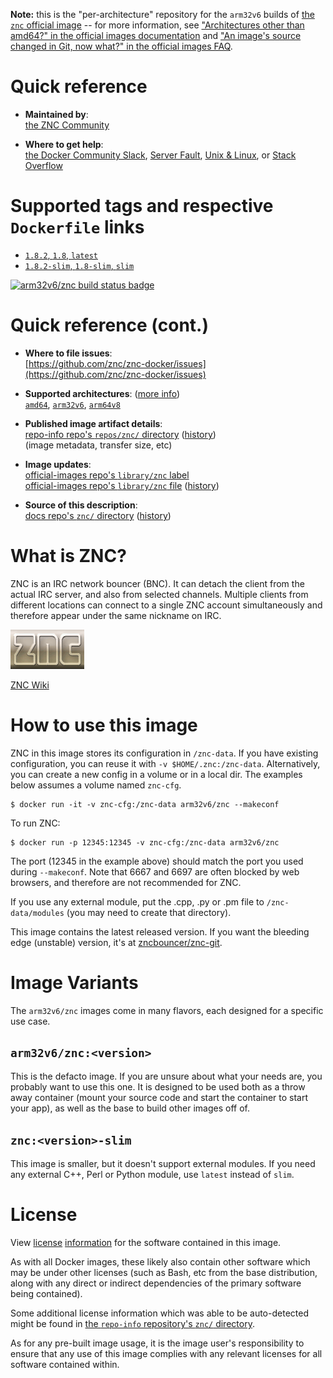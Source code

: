 <!--

********************************************************************************

WARNING:

    DO NOT EDIT "znc/README.md"

    IT IS AUTO-GENERATED

    (from the other files in "znc/" combined with a set of templates)

********************************************************************************

-->

**Note:** this is the "per-architecture" repository for the `arm32v6` builds of [the `znc` official image](https://hub.docker.com/_/znc) -- for more information, see ["Architectures other than amd64?" in the official images documentation](https://github.com/docker-library/official-images#architectures-other-than-amd64) and ["An image's source changed in Git, now what?" in the official images FAQ](https://github.com/docker-library/faq#an-images-source-changed-in-git-now-what).

# Quick reference

-	**Maintained by**:  
	[the ZNC Community](https://github.com/znc/znc-docker)

-	**Where to get help**:  
	[the Docker Community Slack](https://dockr.ly/slack), [Server Fault](https://serverfault.com/help/on-topic), [Unix & Linux](https://unix.stackexchange.com/help/on-topic), or [Stack Overflow](https://stackoverflow.com/help/on-topic)

# Supported tags and respective `Dockerfile` links

-	[`1.8.2`, `1.8`, `latest`](https://github.com/znc/znc-docker/blob/525355817a4d17a68e7d7ded3f5bc36f2e8b6da5/full/Dockerfile)
-	[`1.8.2-slim`, `1.8-slim`, `slim`](https://github.com/znc/znc-docker/blob/525355817a4d17a68e7d7ded3f5bc36f2e8b6da5/slim/Dockerfile)

[![arm32v6/znc build status badge](https://img.shields.io/jenkins/s/https/doi-janky.infosiftr.net/job/multiarch/job/arm32v6/job/znc.svg?label=arm32v6/znc%20%20build%20job)](https://doi-janky.infosiftr.net/job/multiarch/job/arm32v6/job/znc/)

# Quick reference (cont.)

-	**Where to file issues**:  
	[https://github.com/znc/znc-docker/issues](https://github.com/znc/znc-docker/issues)

-	**Supported architectures**: ([more info](https://github.com/docker-library/official-images#architectures-other-than-amd64))  
	[`amd64`](https://hub.docker.com/r/amd64/znc/), [`arm32v6`](https://hub.docker.com/r/arm32v6/znc/), [`arm64v8`](https://hub.docker.com/r/arm64v8/znc/)

-	**Published image artifact details**:  
	[repo-info repo's `repos/znc/` directory](https://github.com/docker-library/repo-info/blob/master/repos/znc) ([history](https://github.com/docker-library/repo-info/commits/master/repos/znc))  
	(image metadata, transfer size, etc)

-	**Image updates**:  
	[official-images repo's `library/znc` label](https://github.com/docker-library/official-images/issues?q=label%3Alibrary%2Fznc)  
	[official-images repo's `library/znc` file](https://github.com/docker-library/official-images/blob/master/library/znc) ([history](https://github.com/docker-library/official-images/commits/master/library/znc))

-	**Source of this description**:  
	[docs repo's `znc/` directory](https://github.com/docker-library/docs/tree/master/znc) ([history](https://github.com/docker-library/docs/commits/master/znc))

# What is ZNC?

ZNC is an IRC network bouncer (BNC). It can detach the client from the actual IRC server, and also from selected channels. Multiple clients from different locations can connect to a single ZNC account simultaneously and therefore appear under the same nickname on IRC.

![logo](https://raw.githubusercontent.com/docker-library/docs/ebb919df401723a4f206fdf03af6fe7bf46a59e1/znc/logo.png)

[ZNC Wiki](http://znc.in/)

# How to use this image

ZNC in this image stores its configuration in `/znc-data`. If you have existing configuration, you can reuse it with `-v $HOME/.znc:/znc-data`. Alternatively, you can create a new config in a volume or in a local dir. The examples below assumes a volume named `znc-cfg`.

```console
$ docker run -it -v znc-cfg:/znc-data arm32v6/znc --makeconf
```

To run ZNC:

```console
$ docker run -p 12345:12345 -v znc-cfg:/znc-data arm32v6/znc
```

The port (12345 in the example above) should match the port you used during `--makeconf`. Note that 6667 and 6697 are often blocked by web browsers, and therefore are not recommended for ZNC.

If you use any external module, put the .cpp, .py or .pm file to `/znc-data/modules` (you may need to create that directory).

This image contains the latest released version. If you want the bleeding edge (unstable) version, it's at [zncbouncer/znc-git](https://hub.docker.com/r/zncbouncer/znc-git).

# Image Variants

The `arm32v6/znc` images come in many flavors, each designed for a specific use case.

## `arm32v6/znc:<version>`

This is the defacto image. If you are unsure about what your needs are, you probably want to use this one. It is designed to be used both as a throw away container (mount your source code and start the container to start your app), as well as the base to build other images off of.

## `znc:<version>-slim`

This image is smaller, but it doesn't support external modules. If you need any external C++, Perl or Python module, use `latest` instead of `slim`.

# License

View [license](https://github.com/znc/znc/blob/master/LICENSE) [information](https://github.com/znc/znc/blob/master/NOTICE) for the software contained in this image.

As with all Docker images, these likely also contain other software which may be under other licenses (such as Bash, etc from the base distribution, along with any direct or indirect dependencies of the primary software being contained).

Some additional license information which was able to be auto-detected might be found in [the `repo-info` repository's `znc/` directory](https://github.com/docker-library/repo-info/tree/master/repos/znc).

As for any pre-built image usage, it is the image user's responsibility to ensure that any use of this image complies with any relevant licenses for all software contained within.
